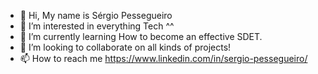 - 👋 Hi, My name is Sérgio Pessegueiro
- 👀 I’m interested in everything Tech ^^
- 🌱 I’m currently learning How to become an effective SDET.
- 💞️ I’m looking to collaborate on all kinds of projects!
- 📫 How to reach me https://www.linkedin.com/in/sergio-pessegueiro/

<!---
xCardinal/xCardinal is a ✨ special ✨ repository because its `README.md` (this file) appears on your GitHub profile.
You can click the Preview link to take a look at your changes.
--->
